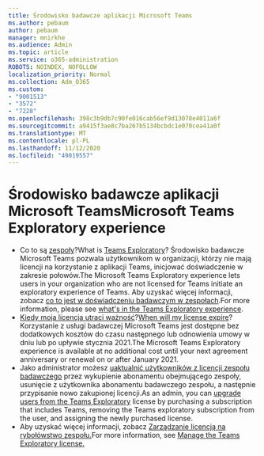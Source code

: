 ```yaml
---
title: Środowisko badawcze aplikacji Microsoft Teams
ms.author: pebaum
author: pebaum
manager: mnirkhe
ms.audience: Admin
ms.topic: article
ms.service: o365-administration
ROBOTS: NOINDEX, NOFOLLOW
localization_priority: Normal
ms.collection: Adm_O365
ms.custom:
- "9001513"
- "3572"
- "7228"
ms.openlocfilehash: 398c3b9db7c90fe016cab56ef9d13078e4011a6f
ms.sourcegitcommit: a9415f3ae8c7ba267b5134bcbdc1e070cea41a0f
ms.translationtype: MT
ms.contentlocale: pl-PL
ms.lasthandoff: 11/12/2020
ms.locfileid: "49019557"
---
```

# <a name="microsoft-teams-exploratory-experience"></a><span data-ttu-id="2d851-102">Środowisko badawcze aplikacji Microsoft Teams</span><span class="sxs-lookup"><span data-stu-id="2d851-102">Microsoft Teams Exploratory experience</span></span>

- <span data-ttu-id="2d851-103">Co to są [zespoły](https://docs.microsoft.com/microsoftteams/teams-exploratory)?</span><span class="sxs-lookup"><span data-stu-id="2d851-103">What is [Teams Exploratory](https://docs.microsoft.com/microsoftteams/teams-exploratory)?</span></span> <span data-ttu-id="2d851-104">Środowisko badawcze Microsoft Teams pozwala użytkownikom w organizacji, którzy nie mają licencji na korzystanie z aplikacji Teams, inicjować doświadczenie w zakresie połowów.</span><span class="sxs-lookup"><span data-stu-id="2d851-104">The Microsoft Teams Exploratory experience lets users in your organization who are not licensed for Teams initiate an exploratory experience of Teams.</span></span> <span data-ttu-id="2d851-105">Aby uzyskać więcej informacji, zobacz [co to jest w doświadczeniu badawczym w zespołach](https://docs.microsoft.com/microsoftteams/teams-exploratory#whats-in-the-teams-exploratory-experience).</span><span class="sxs-lookup"><span data-stu-id="2d851-105">For more information, please see [what's in the Teams Exploratory experience](https://docs.microsoft.com/microsoftteams/teams-exploratory#whats-in-the-teams-exploratory-experience).</span></span>
- <span data-ttu-id="2d851-106">[Kiedy moja licencja utraci ważność](https://docs.microsoft.com/microsoftteams/teams-exploratory#how-long-does-the-teams-exploratory-experience-last)?</span><span class="sxs-lookup"><span data-stu-id="2d851-106">[When will my license expire](https://docs.microsoft.com/microsoftteams/teams-exploratory#how-long-does-the-teams-exploratory-experience-last)?</span></span> <span data-ttu-id="2d851-107">Korzystanie z usługi badawczej Microsoft Teams jest dostępne bez dodatkowych kosztów do czasu następnego lub odnowienia umowy w dniu lub po upływie stycznia 2021.</span><span class="sxs-lookup"><span data-stu-id="2d851-107">The Microsoft Teams Exploratory experience is available at no additional cost until your next agreement anniversary or renewal on or after January 2021.</span></span>
- <span data-ttu-id="2d851-108">Jako administrator możesz [uaktualnić użytkowników z licencji zespołu badawczego](https://docs.microsoft.com/microsoftteams/teams-exploratory#upgrade-users-from-the-teams-exploratory-license) przez wykupienie abonamentu obejmującego zespoły, usunięcie z użytkownika abonamentu badawczego zespołu, a następnie przypisanie nowo zakupionej licencji.</span><span class="sxs-lookup"><span data-stu-id="2d851-108">As an admin, you can [upgrade users from the Teams Exploratory](https://docs.microsoft.com/microsoftteams/teams-exploratory#upgrade-users-from-the-teams-exploratory-license) license by purchasing a subscription that includes Teams, removing the Teams exploratory subscription from the user, and assigning the newly purchased license.</span></span>
- <span data-ttu-id="2d851-109">Aby uzyskać więcej informacji, zobacz [Zarządzanie licencją na rybołówstwo zespołu.](https://docs.microsoft.com/microsoftteams/teams-exploratory)</span><span class="sxs-lookup"><span data-stu-id="2d851-109">For more information, see [Manage the Teams Exploratory license.](https://docs.microsoft.com/microsoftteams/teams-exploratory)</span></span>